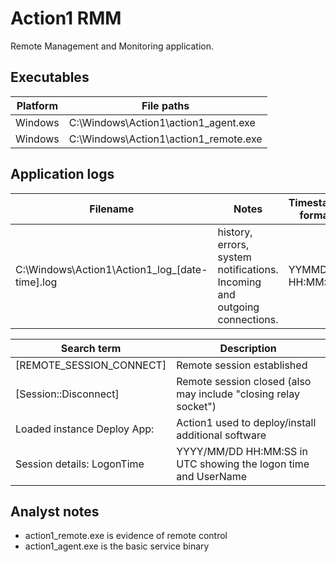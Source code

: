 # Action1 RMM

Remote Management and Monitoring application.

## Executables

|Platform|File paths|
|-|-|
|Windows|C:\Windows\Action1\action1_agent.exe
|Windows|C:\Windows\Action1\action1_remote.exe

## Application logs

|Filename|Notes|Timestamp format|Log Timezone
|-|-|-|-|
|C:\Windows\Action1\Action1_log_[date-time].log|history, errors, system notifications. Incoming and outgoing connections.  |YYMMDD HH:MM:SS|UTC

|Search term|Description|
|-|-|
|[REMOTE_SESSION_CONNECT]| Remote session established|
|[Session::Disconnect]| Remote session closed (also may include "closing relay socket")|
|Loaded instance Deploy App:| Action1 used to deploy/install additional software|
|Session details: LogonTime| YYYY/MM/DD HH:MM:SS in UTC showing the logon time and UserName|
 
## Analyst notes
- action1_remote.exe is evidence of remote control
- action1_agent.exe is the basic service binary
  

[^1]: [RMM – action1-client-side-evidence](https://dfirtnt.wordpress.com/2023/08/23/rmm-action1-client-side-evidence/)